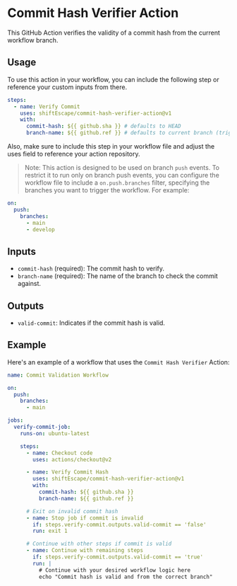 # Commit Hash Verifier Action

This GitHub Action verifies the validity of a commit hash from the current workflow branch.

## Usage

To use this action in your workflow, you can include the following step or reference your custom inputs from there.

```yaml
steps:
  - name: Verify Commit
    uses: shiftEscape/commit-hash-verifier-action@v1
    with:
      commit-hash: ${{ github.sha }} # defaults to HEAD
      branch-name: ${{ github.ref }} # defaults to current branch (triggered by event)
```

Also, make sure to include this step in your workflow file and adjust the uses field to reference your action repository.

> Note: This action is designed to be used on branch `push` events. To restrict it to run only on branch push events, you can configure the workflow file to include a `on.push.branches` filter, specifying the branches you want to trigger the workflow. For example:

```yaml
on:
  push:
    branches:
      - main
      - develop
```

## Inputs

- `commit-hash` (required): The commit hash to verify.
- `branch-name` (required): The name of the branch to check the commit against.

## Outputs

- `valid-commit`: Indicates if the commit hash is valid.

## Example

Here's an example of a workflow that uses the `Commit Hash Verifier` Action:

```yaml
name: Commit Validation Workflow

on:
  push:
    branches:
      - main

jobs:
  verify-commit-job:
    runs-on: ubuntu-latest

    steps:
      - name: Checkout code
        uses: actions/checkout@v2

      - name: Verify Commit Hash
        uses: shiftEscape/commit-hash-verifier-action@v1
        with:
          commit-hash: ${{ github.sha }}
          branch-name: ${{ github.ref }}

      # Exit on invalid commit hash
      - name: Stop job if commit is invalid
        if: steps.verify-commit.outputs.valid-commit == 'false'
        run: exit 1

      # Continue with other steps if commit is valid
      - name: Continue with remaining steps
        if: steps.verify-commit.outputs.valid-commit == 'true'
        run: |
          # Continue with your desired workflow logic here
          echo "Commit hash is valid and from the correct branch"
```
